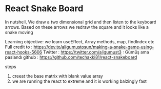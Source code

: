 # React Snake Board 
In nutshell, We draw a two dimensional grid and then listen to the keyboard arrows.
Based on these arrows we redraw the square and it looks like a snake moving 

Learning objective: we learn useEffect, Array methods, map, findIndex etc
Full credit to : https://dev.to/aligumustosun/making-a-snake-game-using-react-hooks-5606
Twitter :  https://twitter.com/aligumust3 : Gümüş ama paslandı
github : https://github.com/techakki81/react-snakeboard


steps
1. creeat the base matrix with blank value array
2. we are running the react to extreme and it is working balzingly fast
